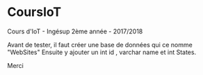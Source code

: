 # CoursIoT
Cours d'IoT - Ingésup 2ème année - 2017/2018

Avant de tester, il faut créer une base de données qui ce nomme "WebSites"
Ensuite y ajouter un int id , varchar name et int States.

Merci
